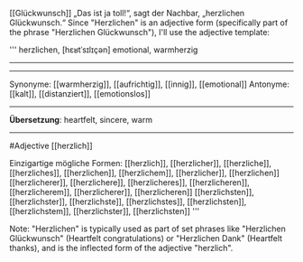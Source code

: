 [[Glückwunsch]]
„Das ist ja toll!“, sagt der Nachbar, „herzlichen Glückwunsch.“
Since "Herzlichen" is an adjective form (specifically part of the phrase "Herzlichen Glückwunsch"), I'll use the adjective template:

'''
herzlichen, [hɛʁtˈsɪlɪçən]
emotional, warmherzig

---

---

Synonyme: [[warmherzig]], [[aufrichtig]], [[innig]], [[emotional]]
Antonyme: [[kalt]], [[distanziert]], [[emotionslos]]

---

**Übersetzung**:
heartfelt, sincere, warm

---

#Adjective [[herzlich]]

Einzigartige mögliche Formen:
[[herzlich]], [[herzlicher]], [[herzliche]], [[herzliches]], [[herzlichen]], [[herzlichem]], [[herzlicher]], [[herzlichen]]
[[herzlicherer]], [[herzlichere]], [[herzlicheres]], [[herzlicheren]], [[herzlicherem]], [[herzlicherer]], [[herzlicheren]]
[[herzlichsten]], [[herzlichster]], [[herzlichste]], [[herzlichstes]], [[herzlichsten]], [[herzlichstem]], [[herzlichster]], [[herzlichsten]]
'''

Note: "Herzlichen" is typically used as part of set phrases like "Herzlichen Glückwunsch" (Heartfelt congratulations) or "Herzlichen Dank" (Heartfelt thanks), and is the inflected form of the adjective "herzlich".
